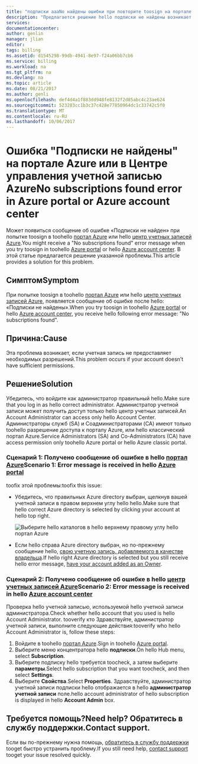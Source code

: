 ```yaml
---
title: "подписки aaaNo найдены ошибки при повторите toosign на портале tooAzure или в центре учетных записей Azure | Документы Microsoft"
description: "Предлагается решение hello подписки не найдены возникает ошибка проблемы при входе в портал tooAzure или центр учетных записей Azure."
services: 
documentationcenter: 
author: genlin
manager: jlian
editor: 
tags: billing
ms.assetid: d1545298-99db-4941-8e97-f24a06bb7cb6
ms.service: billing
ms.workload: na
ms.tgt_pltfrm: na
ms.devlang: na
ms.topic: article
ms.date: 08/21/2017
ms.author: genli
ms.openlocfilehash: def4d4a1f883dd948fe8132f2d85abc4c23ae624
ms.sourcegitcommit: 523283cc1b3c37c428e77850964dc1c33742c5f0
ms.translationtype: MT
ms.contentlocale: ru-RU
ms.lasthandoff: 10/06/2017
---
```

# <a name="no-subscriptions-found-error-in-azure-portal-or-azure-account-center"></a><span data-ttu-id="4bc56-103">Ошибка "Подписки не найдены" на портале Azure или в Центре управления учетной записью Azure</span><span class="sxs-lookup"><span data-stu-id="4bc56-103">No subscriptions found error in Azure portal or Azure account center</span></span>
<span data-ttu-id="4bc56-104">Может появиться сообщение об ошибке «Подписки не найден» при попытке toosign в toohello [портал Azure](https://portal.azure.com/) или hello [центр учетных записей Azure](https://account.windowsazure.com/Subscriptions).</span><span class="sxs-lookup"><span data-stu-id="4bc56-104">You might receive a "No subscriptions found" error message when you try toosign in toohello [Azure portal](https://portal.azure.com/) or hello [Azure account center](https://account.windowsazure.com/Subscriptions).</span></span> <span data-ttu-id="4bc56-105">В этой статье предлагается решение указанной проблемы.</span><span class="sxs-lookup"><span data-stu-id="4bc56-105">This article provides a solution for this problem.</span></span>

## <a name="symptom"></a><span data-ttu-id="4bc56-106">Симптом</span><span class="sxs-lookup"><span data-stu-id="4bc56-106">Symptom</span></span>

<span data-ttu-id="4bc56-107">При попытке toosign в toohello [портал Azure](https://portal.azure.com/) или hello [центр учетных записей Azure](https://account.windowsazure.com/Subscriptions), появляется сообщение об ошибке после hello: «Подписки не найдены».</span><span class="sxs-lookup"><span data-stu-id="4bc56-107">When you try toosign in toohello [Azure portal](https://portal.azure.com/) or hello [Azure account center](https://account.windowsazure.com/Subscriptions), you receive hello following error message: "No subscriptions found".</span></span>

## <a name="cause"></a><span data-ttu-id="4bc56-108">Причина:</span><span class="sxs-lookup"><span data-stu-id="4bc56-108">Cause</span></span>

<span data-ttu-id="4bc56-109">Эта проблема возникает, если учетная запись не предоставляет необходимых разрешений.</span><span class="sxs-lookup"><span data-stu-id="4bc56-109">This problem occurs if your account doesn’t have sufficient permissions.</span></span> 

## <a name="solution"></a><span data-ttu-id="4bc56-110">Решение</span><span class="sxs-lookup"><span data-stu-id="4bc56-110">Solution</span></span>

<span data-ttu-id="4bc56-111">Убедитесь, что войдите как администратор правильный hello.</span><span class="sxs-lookup"><span data-stu-id="4bc56-111">Make sure that you log in as hello correct administrator.</span></span> <span data-ttu-id="4bc56-112">Администратор учетной записи может получить доступ только hello центр учетных записей.</span><span class="sxs-lookup"><span data-stu-id="4bc56-112">An Account Administrator can access only hello Account Center.</span></span> <span data-ttu-id="4bc56-113">Администраторы служб (SA) и Соадминистраторами (CA) имеют только toohello разрешение доступа к порталу Azure, или hello классический портал Azure.</span><span class="sxs-lookup"><span data-stu-id="4bc56-113">Service Administrators (SA) and Co-Administrators (CA) have access permission only toohello Azure portal or hello Azure classic portal.</span></span>

### <a name="scenario-1-error-message-is-received-in-hello-azure-portalhttpsportalazurecom"></a><span data-ttu-id="4bc56-114">Сценарий 1: Получено сообщение об ошибке в hello [портал Azure](https://portal.azure.com)</span><span class="sxs-lookup"><span data-stu-id="4bc56-114">Scenario 1: Error message is received in hello [Azure portal](https://portal.azure.com)</span></span>

<span data-ttu-id="4bc56-115">toofix этой проблемы:</span><span class="sxs-lookup"><span data-stu-id="4bc56-115">toofix this issue:</span></span>

* <span data-ttu-id="4bc56-116">Убедитесь, что правильных Azure directory выбран, щелкнув вашей учетной записи в правом верхнем углу hello hello.</span><span class="sxs-lookup"><span data-stu-id="4bc56-116">Make sure that hello correct Azure directory is selected by clicking your account at hello top right.</span></span>

  ![Выберите hello каталогов в hello верхнему правому углу hello портал Azure](./media/billing-no-subscriptions-found/directory-switch.png)

* <span data-ttu-id="4bc56-118">Если hello справа Azure directory выбран, но по-прежнему сообщение hello, [свою учетную запись, добавляемого в качестве владельца](billing-add-change-azure-subscription-administrator.md).</span><span class="sxs-lookup"><span data-stu-id="4bc56-118">If hello right Azure directory is selected but you still receive hello error message, [have your account added as an Owner](billing-add-change-azure-subscription-administrator.md).</span></span>

### <a name="scenario-2-error-message-is-received-in-hello-azure-account-centerhttpsaccountwindowsazurecomsubscriptions"></a><span data-ttu-id="4bc56-119">Сценарий 2: Получено сообщение об ошибке в hello [центр учетных записей Azure](https://account.windowsazure.com/Subscriptions)</span><span class="sxs-lookup"><span data-stu-id="4bc56-119">Scenario 2: Error message is received in hello [Azure account center](https://account.windowsazure.com/Subscriptions)</span></span>

<span data-ttu-id="4bc56-120">Проверка hello учетной записью, используемой hello учетной записи администратора.</span><span class="sxs-lookup"><span data-stu-id="4bc56-120">Check whether hello account that you used is hello Account Administrator.</span></span> <span data-ttu-id="4bc56-121">tooverify кто Здравствуйте, администратор учетной записи, выполните следующие действия:</span><span class="sxs-lookup"><span data-stu-id="4bc56-121">tooverify who hello Account Administrator is, follow these steps:</span></span>

1. <span data-ttu-id="4bc56-122">Войдите в toohello [портал Azure](https://portal.azure.com).</span><span class="sxs-lookup"><span data-stu-id="4bc56-122">Sign in toohello [Azure portal](https://portal.azure.com).</span></span>
2. <span data-ttu-id="4bc56-123">Выберите меню концентратора hello **подписки**.</span><span class="sxs-lookup"><span data-stu-id="4bc56-123">On hello Hub menu, select **Subscription**.</span></span>
3. <span data-ttu-id="4bc56-124">Выберите подписку hello требуется toocheck, а затем выберите **параметры**.</span><span class="sxs-lookup"><span data-stu-id="4bc56-124">Select hello subscription that you want toocheck, and then select **Settings**.</span></span>
4. <span data-ttu-id="4bc56-125">Выберите **Свойства**.</span><span class="sxs-lookup"><span data-stu-id="4bc56-125">Select **Properties**.</span></span> <span data-ttu-id="4bc56-126">Здравствуйте, администратор учетной записи подписки hello отображается в hello **администратор учетной записи** поле.</span><span class="sxs-lookup"><span data-stu-id="4bc56-126">hello account administrator of hello subscription is displayed in hello **Account Admin** box.</span></span>

## <a name="need-help-contact-support"></a><span data-ttu-id="4bc56-127">Требуется помощь?</span><span class="sxs-lookup"><span data-stu-id="4bc56-127">Need help?</span></span> <span data-ttu-id="4bc56-128">Обратитесь в службу поддержки.</span><span class="sxs-lookup"><span data-stu-id="4bc56-128">Contact support.</span></span>
<span data-ttu-id="4bc56-129">Если вы по-прежнему нужна помощь, [обратитесь в службу поддержки](http://go.microsoft.com/fwlink/?linkid=544831&clcid=0x409) tooget быстро устранить проблему.</span><span class="sxs-lookup"><span data-stu-id="4bc56-129">If you still need help, [contact support](http://go.microsoft.com/fwlink/?linkid=544831&clcid=0x409) tooget your issue resolved quickly.</span></span> 
